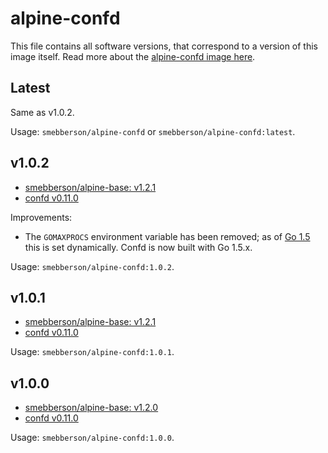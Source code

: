 alpine-confd
============

This file contains all software versions, that correspond to a version of this image itself. Read more about the [alpine-confd image here][alpineconfd].

## Latest

Same as v1.0.2.

Usage: `smebberson/alpine-confd` or `smebberson/alpine-confd:latest`.

## v1.0.2

- [smebberson/alpine-base: v1.2.1][smebbersonalpinebase120]
- [confd v0.11.0][confd]

Improvements:

- The `GOMAXPROCS` environment variable has been removed; as of [Go 1.5][go15] this is set dynamically. Confd is now built with Go 1.5.x.

Usage: `smebberson/alpine-confd:1.0.2`.

## v1.0.1

- [smebberson/alpine-base: v1.2.1][smebbersonalpinebase120]
- [confd v0.11.0][confd]

Usage: `smebberson/alpine-confd:1.0.1`.

## v1.0.0

- [smebberson/alpine-base: v1.2.0][smebbersonalpinebase120]
- [confd v0.11.0][confd]

Usage: `smebberson/alpine-confd:1.0.0`.

[smebbersonalpinebase120]: https://github.com/smebberson/docker-alpine/tree/e630bad2eebad48231cb61b6139a0aa7603a5910/alpine-base
[confd]: https://github.com/kelseyhightower/confd
[alpineconfd]: https://github.com/smebberson/docker-alpine/tree/master/alpine-confd
[go15]: https://golang.org/doc/go1.5
